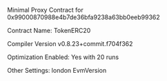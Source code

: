 Minimal Proxy Contract for 0x99000870988e4b7de36bfa9238a63bb0eeb99362
<p>Contract Name: TokenERC20</p>
<p>Compiler Version v0.8.23+commit.f704f362</p>
<p>Optimization Enabled: Yes with 20 runs</p>
<p>Other Settings: london EvmVersion</p>
